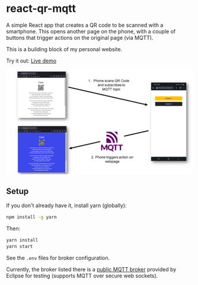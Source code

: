 # react-qr-mqtt

A simple React app that creates a QR code to be scanned with a smartphone. This opens another page on the phone, with a couple of buttons that trigger actions on the original page (via MQTT).

This is a building block of my personal website.

Try it out: [Live demo](https://linomp.github.io/react-qr-mqtt/)

![](./figure.png)

## Setup
If you don't already have it, install yarn (globally): 
```bash
npm install -g yarn
```
Then:
```bash
yarn install
yarn start
```

See the `.env` files for broker configuration.

Currently, the broker listed there is a [public MQTT broker](https://mqtt.eclipseprojects.io/) provided by Eclipse for testing (supports MQTT over secure web sockets).
